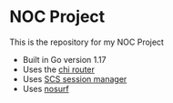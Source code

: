 # NOC Project

This is the repository for my NOC Project

- Built in Go version 1.17
- Uses the [chi router](https://github.com/go-chi/chi)
- Uses [SCS session manager](https://github.com/alexedwards/scs)
- Uses [nosurf](https://github.com/justinas/nosurf)